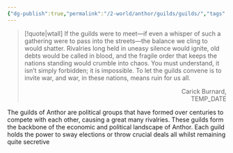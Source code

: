 ```yaml
---
{"dg-publish":true,"permalink":"/2-world/anthor/guilds/guilds/","tags":["gardenEntry"]}
---
```


> [!quote|wtall]
> If the guilds were to meet—if even a whisper of such a gathering were to pass into the streets—the
>balance we cling to would shatter. Rivalries long held in uneasy silence would ignite, old debts would be
>called in blood, and the fragile order that keeps the nations standing would crumble into chaos. You must
> understand, it isn’t simply forbidden; it is impossible. To let the guilds convene is to invite war, and war, in
> these nations, means ruin for us all.
> <p align="right">Carick Burnard, <br>
> TEMP_DATE</p>
> 

The guilds of  Anthor are political groups that have formed over centuries to compete with each other, causing a great many rivalries. These guilds form the backbone of the economic and political landscape of Anthor. Each guild holds the power to sway elections or throw crucial deals all whilst remaining quite secretive  